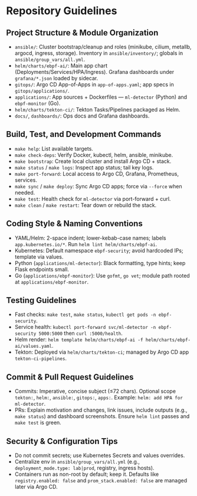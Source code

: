 # Repository Guidelines

## Project Structure & Module Organization
- `ansible/`: Cluster bootstrap/cleanup and roles (minikube, cilium, metallb, argocd, ingress, storage). Inventory in `ansible/inventory/`; globals in `ansible/group_vars/all.yml`.
- `helm/charts/ebpf-ai/`: Main app chart (Deployments/Services/HPA/Ingress). Grafana dashboards under `grafana/*.json` loaded by sidecar.
- `gitops/`: Argo CD App-of-Apps in `app-of-apps.yaml`; app specs in `gitops/applications/`.
- `applications/`: App sources + Dockerfiles — `ml-detector` (Python) and `ebpf-monitor` (Go).
- `helm/charts/tekton-ci/`: Tekton Tasks/Pipelines packaged as Helm.
- `docs/`, `dashboards/`: Ops docs and Grafana dashboards.

## Build, Test, and Development Commands
- `make help`: List available targets.
- `make check-deps`: Verify Docker, kubectl, helm, ansible, minikube.
- `make bootstrap`: Create local cluster and install Argo CD + stack.
- `make status` / `make logs`: Inspect app status; tail key logs.
- `make port-forward`: Local access to Argo CD, Grafana, Prometheus, services.
- `make sync` / `make deploy`: Sync Argo CD apps; force via `--force` when needed.
- `make test`: Health check for `ml-detector` via port-forward + curl.
- `make clean` / `make restart`: Tear down or rebuild the stack.

## Coding Style & Naming Conventions
- YAML/Helm: 2-space indent; lower-kebab-case names; labels `app.kubernetes.io/*`. Run `helm lint helm/charts/ebpf-ai`.
- Kubernetes: Default namespace `ebpf-security`; avoid hardcoded IPs; template via values.
- Python (`applications/ml-detector`): Black formatting, type hints; keep Flask endpoints small.
- Go (`applications/ebpf-monitor`): Use `gofmt`, `go vet`; module path rooted at `applications/ebpf-monitor`.

## Testing Guidelines
- Fast checks: `make test`, `make status`, `kubectl get pods -n ebpf-security`.
- Service health: `kubectl port-forward svc/ml-detector -n ebpf-security 5000:5000` then `curl :5000/health`.
- Helm render: `helm template helm/charts/ebpf-ai -f helm/charts/ebpf-ai/values.yaml`.
- Tekton: Deployed via `helm/charts/tekton-ci`; managed by Argo CD app `tekton-ci-pipelines`.

## Commit & Pull Request Guidelines
- Commits: Imperative, concise subject (≤72 chars). Optional scope `tekton:`, `helm:`, `ansible:`, `gitops:`, `apps:`. Example: `helm: add HPA for ml-detector`.
- PRs: Explain motivation and changes, link issues, include outputs (e.g., `make status`) and dashboard screenshots. Ensure `helm lint` passes and `make test` is green.

## Security & Configuration Tips
- Do not commit secrets; use Kubernetes Secrets and values overrides.
- Centralize env in `ansible/group_vars/all.yml` (e.g., `deployment_mode.type: lab|prod`, registry, ingress hosts).
- Containers run as non-root by default; keep it. Defaults like `registry.enabled: false` and `prom_stack.enabled: false` are managed later via Argo CD.

